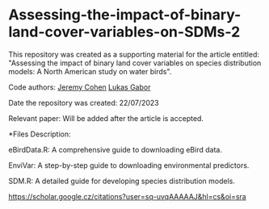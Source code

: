 # Assessing-the-impact-of-binary-land-cover-variables-on-SDMs-2
This repository was created as a supporting material for the article entitled: "Assessing the impact of binary land cover variables on species distribution models: A North American study on water birds".

Code authors: [Jeremy Cohen](https://scholar.google.cz/citations?user=sq-uvqAAAAAJ&hl=cs&oi=sra) [Lukas Gabor](https://scholar.google.cz/citations?user=pLQXY5wAAAAJ&hl=cs)

Date the repository was created: 22/07/2023

Relevant paper: Will be added after the article is accepted.

*Files Description:

eBirdData.R: A comprehensive guide to downloading eBird data.

EnviVar: A step-by-step guide to downloading environmental predictors.

SDM.R: A detailed guide for developing species distribution models.

https://scholar.google.cz/citations?user=sq-uvqAAAAAJ&hl=cs&oi=sra
